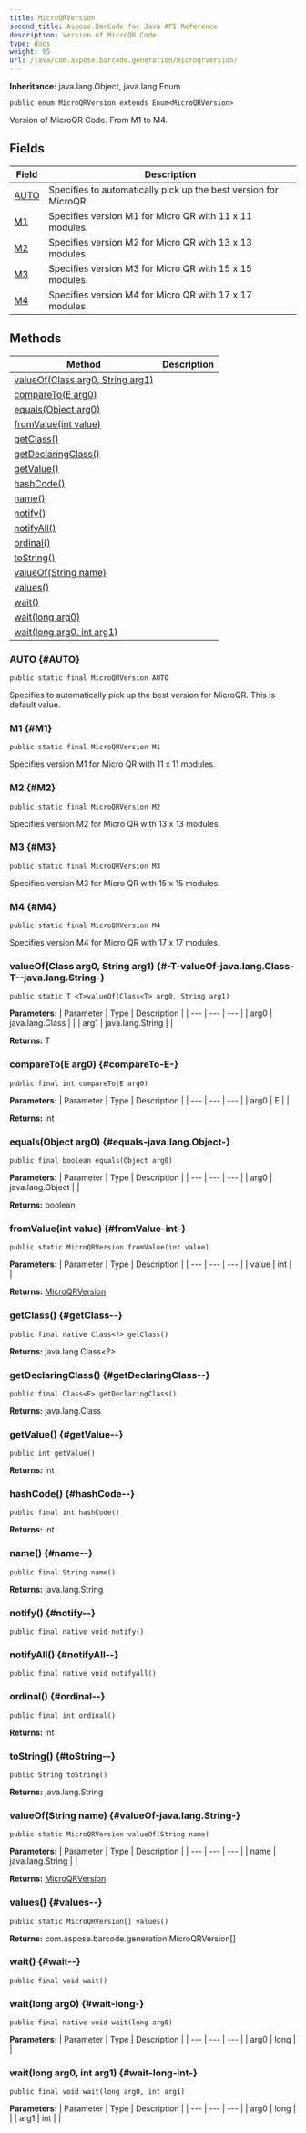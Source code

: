 ```yaml
---
title: MicroQRVersion
second_title: Aspose.BarCode for Java API Reference
description: Version of MicroQR Code.
type: docs
weight: 95
url: /java/com.aspose.barcode.generation/microqrversion/
---
```

**Inheritance:**
java.lang.Object, java.lang.Enum
```
public enum MicroQRVersion extends Enum<MicroQRVersion>
```

Version of MicroQR Code. From M1 to M4.
## Fields

| Field | Description |
| --- | --- |
| [AUTO](#AUTO) | Specifies to automatically pick up the best version for MicroQR. |
| [M1](#M1) | Specifies version M1 for Micro QR with 11 x 11 modules. |
| [M2](#M2) | Specifies version M2 for Micro QR with 13 x 13 modules. |
| [M3](#M3) | Specifies version M3 for Micro QR with 15 x 15 modules. |
| [M4](#M4) | Specifies version M4 for Micro QR with 17 x 17 modules. |
## Methods

| Method | Description |
| --- | --- |
| [<T>valueOf(Class<T> arg0, String arg1)](#-T-valueOf-java.lang.Class-T--java.lang.String-) |  |
| [compareTo(E arg0)](#compareTo-E-) |  |
| [equals(Object arg0)](#equals-java.lang.Object-) |  |
| [fromValue(int value)](#fromValue-int-) |  |
| [getClass()](#getClass--) |  |
| [getDeclaringClass()](#getDeclaringClass--) |  |
| [getValue()](#getValue--) |  |
| [hashCode()](#hashCode--) |  |
| [name()](#name--) |  |
| [notify()](#notify--) |  |
| [notifyAll()](#notifyAll--) |  |
| [ordinal()](#ordinal--) |  |
| [toString()](#toString--) |  |
| [valueOf(String name)](#valueOf-java.lang.String-) |  |
| [values()](#values--) |  |
| [wait()](#wait--) |  |
| [wait(long arg0)](#wait-long-) |  |
| [wait(long arg0, int arg1)](#wait-long-int-) |  |
### AUTO {#AUTO}
```
public static final MicroQRVersion AUTO
```


Specifies to automatically pick up the best version for MicroQR. This is default value.

### M1 {#M1}
```
public static final MicroQRVersion M1
```


Specifies version M1 for Micro QR with 11 x 11 modules.

### M2 {#M2}
```
public static final MicroQRVersion M2
```


Specifies version M2 for Micro QR with 13 x 13 modules.

### M3 {#M3}
```
public static final MicroQRVersion M3
```


Specifies version M3 for Micro QR with 15 x 15 modules.

### M4 {#M4}
```
public static final MicroQRVersion M4
```


Specifies version M4 for Micro QR with 17 x 17 modules.

### <T>valueOf(Class<T> arg0, String arg1) {#-T-valueOf-java.lang.Class-T--java.lang.String-}
```
public static T <T>valueOf(Class<T> arg0, String arg1)
```




**Parameters:**
| Parameter | Type | Description |
| --- | --- | --- |
| arg0 | java.lang.Class<T> |  |
| arg1 | java.lang.String |  |

**Returns:**
T
### compareTo(E arg0) {#compareTo-E-}
```
public final int compareTo(E arg0)
```




**Parameters:**
| Parameter | Type | Description |
| --- | --- | --- |
| arg0 | E |  |

**Returns:**
int
### equals(Object arg0) {#equals-java.lang.Object-}
```
public final boolean equals(Object arg0)
```




**Parameters:**
| Parameter | Type | Description |
| --- | --- | --- |
| arg0 | java.lang.Object |  |

**Returns:**
boolean
### fromValue(int value) {#fromValue-int-}
```
public static MicroQRVersion fromValue(int value)
```




**Parameters:**
| Parameter | Type | Description |
| --- | --- | --- |
| value | int |  |

**Returns:**
[MicroQRVersion](../../com.aspose.barcode.generation/microqrversion)
### getClass() {#getClass--}
```
public final native Class<?> getClass()
```




**Returns:**
java.lang.Class<?>
### getDeclaringClass() {#getDeclaringClass--}
```
public final Class<E> getDeclaringClass()
```




**Returns:**
java.lang.Class<E>
### getValue() {#getValue--}
```
public int getValue()
```




**Returns:**
int
### hashCode() {#hashCode--}
```
public final int hashCode()
```




**Returns:**
int
### name() {#name--}
```
public final String name()
```




**Returns:**
java.lang.String
### notify() {#notify--}
```
public final native void notify()
```




### notifyAll() {#notifyAll--}
```
public final native void notifyAll()
```




### ordinal() {#ordinal--}
```
public final int ordinal()
```




**Returns:**
int
### toString() {#toString--}
```
public String toString()
```




**Returns:**
java.lang.String
### valueOf(String name) {#valueOf-java.lang.String-}
```
public static MicroQRVersion valueOf(String name)
```




**Parameters:**
| Parameter | Type | Description |
| --- | --- | --- |
| name | java.lang.String |  |

**Returns:**
[MicroQRVersion](../../com.aspose.barcode.generation/microqrversion)
### values() {#values--}
```
public static MicroQRVersion[] values()
```




**Returns:**
com.aspose.barcode.generation.MicroQRVersion[]
### wait() {#wait--}
```
public final void wait()
```




### wait(long arg0) {#wait-long-}
```
public final native void wait(long arg0)
```




**Parameters:**
| Parameter | Type | Description |
| --- | --- | --- |
| arg0 | long |  |

### wait(long arg0, int arg1) {#wait-long-int-}
```
public final void wait(long arg0, int arg1)
```




**Parameters:**
| Parameter | Type | Description |
| --- | --- | --- |
| arg0 | long |  |
| arg1 | int |  |

